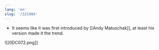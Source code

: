 ```yaml
---
lang: 'en'
slug: '/321984'
---
```


- It seems like it was first introduced by [[Andy Matuschak]], at least his version made it the trend.

![[0DC072.png]]
